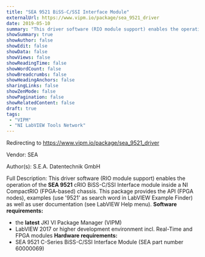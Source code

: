 ```yaml
---
title: "SEA 9521 BiSS-C/SSI Interface Module"
externalUrl: https://www.vipm.io/package/sea_9521_driver
date: 2019-05-10
summary: "This driver software (RIO module support) enables the operation of the **SEA 9521** cRIO BiSS-C/SSI Interface module inside a NI CompactRIO (FPGA-based) chassis."
showSummary: true
showAuthor: false
showEdit: false
showData: false
showViews: false
showReadingTime: false
showWordCount: false
showBreadcrumbs: false
showHeadingAnchors: false
sharingLinks: false
showZenMode: false
showPagination: false
showRelatedContent: false
draft: true
tags:
 - "VIPM"
 - "NI LabVIEW Tools Network"
---
```


Redirecting to https://www.vipm.io/package/sea_9521_driver

Vendor: SEA

Author(s): S.E.A. Datentechnik GmbH
 
Full Description:
This driver software (RIO module support) enables the operation of the **SEA 9521** cRIO BiSS-C/SSI Interface module inside a NI CompactRIO (FPGA-based) chassis. This package provides the API (FPGA nodes), examples (use '9521' as search word in LabVIEW Example Finder) as well as user documentation (see LabVIEW Help menu). 
**Software requirements:**
- the **latest** JKI VI Package Manager (VIPM)
- LabVIEW 2017 or higher development environment incl. Real-Time and FPGA modules
**Hardware requirements:**
- SEA 9521 C-Series BiSS-C/SSI Interface Module (SEA part number 60000069)